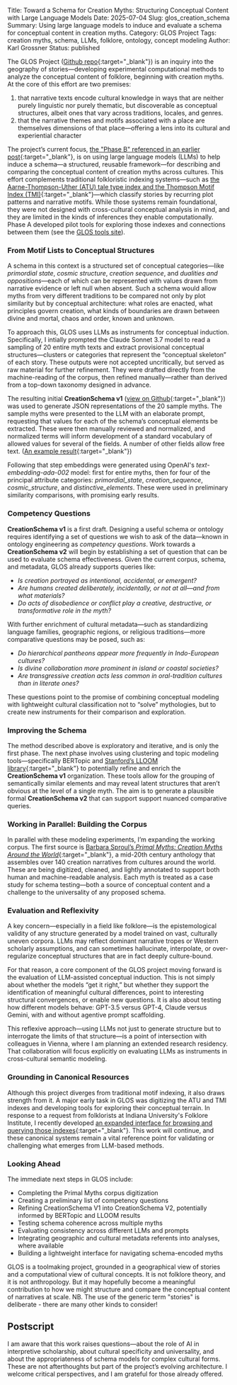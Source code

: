 Title: Toward a Schema for Creation Myths: Structuring Conceptual Content with Large Language Models
Date: 2025-07-04
Slug: glos_creation_schema
Summary: Using large language models to induce and evaluate a schema for conceptual content in creation myths.
Category: GLOS Project
Tags: creation myths, schema, LLMs, folklore, ontology, concept modeling
Author: Karl Grossner
Status: published


The GLOS Project ([Github repo](https://github.com/kgeographer/glos){:target="_blank"}) is an inquiry into the geography of stories—developing experimental computational methods to analyze the conceptual content of folklore, beginning with creation myths. At the core of this effort are two premises:

1. that narrative texts encode cultural knowledge in ways that are neither purely linguistic nor purely thematic, but discoverable as conceptual structures, albeit ones that vary across traditions, locales, and genres.
2. that the narrative themes and motifs associated with a place are themselves dimensions of that place—offering a lens into its cultural and experiential character

The project’s current focus, [the "Phase B" referenced in an earlier post](/glos_june2025){:target="_blank"}, is on using large language models (LLMs) to help induce a schema—a structured, reusable framework—for describing and comparing the conceptual content of creation myths across cultures. This effort complements traditional folkloristic indexing systems—such as [the Aarne-Thompson-Uther (ATU) tale type index and the Thompson Motif Index (TMI)](https://guides.library.harvard.edu/folk_and_myth){:target="_blank"}—which classify stories by recurring plot patterns and narrative motifs. While those systems remain foundational, they were not designed with cross-cultural conceptual analysis in mind, and they are limited in the kinds of inferences they enable computationally. Phase A developed pilot tools for exploring those indexes and connections between them (see the [GLOS tools site](http://glos.kgeographer.org)).

### From Motif Lists to Conceptual Structures
A schema in this context is a structured set of conceptual categories—like _primordial state_, _cosmic structure_, _creation sequence_, and _dualities and oppositions_—each of which can be represented with values drawn from narrative evidence or left null when absent. Such a schema would allow myths from very different traditions to be compared not only by plot similarity but by conceptual architecture: what roles are enacted, what principles govern creation, what kinds of boundaries are drawn between divine and mortal, chaos and order, known and unknown.

To approach this, GLOS uses LLMs as instruments for conceptual induction. Specifically, I intially prompted the Claude Sonnet 3.7 model to read a sampling of 20 entire myth texts and extract provisional conceptual structures—clusters or categories that represent the “conceptual skeleton” of each story. These outputs were not accepted uncritically, but served as raw material for further refinement. They were drafted directly from the machine-reading of the corpus, then refined manually—rather than derived from a top-down taxonomy designed in advance.

The resulting initial **CreationSchema v1** ([view on Github](https://github.com/kgeographer/glos/blob/main/docs/CreationSchema_v1.json){:target="_blank"}) was used to generate JSON representations of the 20 sample myths. The sample myths were presented to the LLM with an elaborate prompt, requesting that values for each of the schema’s conceptual elements be extracted. These were then manually reviewed and normalized, and normalized terms will inform development of a standard vocabulary of allowed values for several of the fields. A number of other fields allow free text. ([An example result](https://github.com/kgeographer/glos/blob/main/docs/pm003_god_retreats_to_sky_analysis.json){:target="_blank"})

Following that step embeddings were generated using OpenAI's _text-embedding-ada-002_ model: first for entire myths, then for four of the principal attribute categories: _primordial\_state_, _creation\_sequence_, _cosmic\_structure_, and _distinctive\_elements_. These were used in preliminary similarity comparisons, with promising early results.

### Competency Questions
**CreationSchema v1** is a first draft. Designing a useful schema or ontology requires identifying a set of questions we wish to ask of the data—known in ontology engineering as *competency questions*. Work towards a **CreationSchema v2** will begin by establishing a set of question that can be used to evaluate schema effectiveness. Given the current corpus, schema, and metadata, GLOS already supports queries like:

- *Is creation portrayed as intentional, accidental, or emergent?*
- *Are humans created deliberately, incidentally, or not at all—and from what materials?*
- *Do acts of disobedience or conflict play a creative, destructive, or transformative role in the myth?*

With further enrichment of cultural metadata—such as standardizing language families, geographic regions, or religious traditions—more comparative questions may be posed, such as:

- *Do hierarchical pantheons appear more frequently in Indo-European cultures?*
- *Is divine collaboration more prominent in island or coastal societies?*
- *Are transgressive creation acts less common in oral-tradition cultures than in literate ones?*

These questions point to the promise of combining conceptual modeling with lightweight cultural classification not to “solve” mythologies, but to create new instruments for their comparison and exploration.

### Improving the Schema
The method described above is exploratory and iterative, and is only the first phase. The next phase involves using clustering and topic modeling tools—specifically BERTopic and [Stanford’s LLOOM library](https://stanfordhci.github.io/lloom/){:target="_blank"} to potentially refine and enrich the **CreationSchema v1** organization. These tools allow for the grouping of semantically similar elements and may reveal latent structures that aren’t obvious at the level of a single myth. The aim is to generate a plausible formal **CreationSchema v2** that can support support nuanced comparative queries.

### Working in Parallel: Building the Corpus
In parallel with these modeling experiments, I’m expanding the working corpus. The first source is [Barbara Sproul’s _Primal Myths: Creation Myths Around the World_](https://www.goodreads.com/book/show/1295530.Primal_Myths){:target="_blank"}, a mid-20th century anthology that assembles over 140 creation narratives from cultures around the world. These are being digitized, cleaned, and lightly annotated to support both human and machine-readable analysis. Each myth is treated as a case study for schema testing—both a source of conceptual content and a challenge to the universality of any proposed schema.

### Evaluation and Reflexivity
A key concern—especially in a field like folklore—is the epistemological validity of any structure generated by a model trained on vast, culturally uneven corpora. LLMs may reflect dominant narrative tropes or Western scholarly assumptions, and can sometimes hallucinate, interpolate, or over-regularize conceptual structures that are in fact deeply culture-bound.

For that reason, a core component of the GLOS project moving forward is the evaluation of LLM-assisted conceptual induction. This is not simply about whether the models “get it right,” but whether they support the identification of meaningful cultural differences, point to interesting structural convergences, or enable new questions. It is also about testing how different models behave: GPT-3.5 versus GPT-4, Claude versus Gemini, with and without agentive prompt scaffolding.

This reflexive approach—using LLMs not just to generate structure but to interrogate the limits of that structure—is a point of intersection with colleagues in Vienna, where I am planning an extended research residency. That collaboration will focus explicitly on evaluating LLMs as instruments in cross-cultural semantic modeling.

### Grounding in Canonical Resources
Although this project diverges from traditional motif indexing, it also draws strength from it. A major early task in GLOS was digitizing the ATU and TMI indexes and developing tools for exploring their conceptual terrain. In response to a request from folklorists at Indiana University's Folklore Institute, I recently developed [an expanded interface for browsing and querying those indexes](http://glos.kgeographer.org/atu_tmi_v2){:target="_blank"}. This work will continue, and these canonical systems remain a vital reference point for validating or challenging what emerges from LLM-based methods.

### Looking Ahead
The immediate next steps in GLOS include:

- Completing the Primal Myths corpus digitization
- Creating a preliminary list of competency questions
- Refining CreationSchema V1 into CreationSchema V2, potentially informed by BERTopic and LLOOM results
- Testing schema coherence across multiple myths
- Evaluating consistency across different LLMs and prompts
- Integrating geographic and cultural metadata referents into analyses, where available
- Building a lightweight interface for navigating schema-encoded myths

GLOS is a toolmaking project, grounded in a geographical view of stories and a computational view of cultural concepts. It is not folklore theory, and it is not anthropology. But it may hopefully become a meaningful contribution to how we might structure and compare the conceptual content of narratives at scale. NB. The use of the generic term "stories" is deliberate - there are many other kinds to consider!

## Postscript
I am aware that this work raises questions—about the role of AI in interpretive scholarship, about cultural specificity and universality, and about the appropriateness of schema models for complex cultural forms. These are not afterthoughts but part of the project’s evolving architecture. I welcome critical perspectives, and I am grateful for those already offered.
